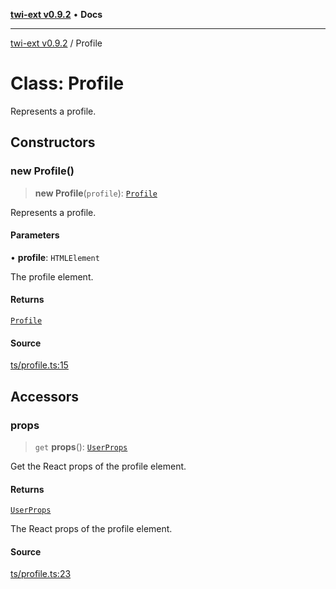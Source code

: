 [**twi-ext v0.9.2**](../README.md) • **Docs**

***

[twi-ext v0.9.2](../README.md) / Profile

# Class: Profile

Represents a profile.

## Constructors

### new Profile()

> **new Profile**(`profile`): [`Profile`](Profile.md)

Represents a profile.

#### Parameters

• **profile**: `HTMLElement`

The profile element.

#### Returns

[`Profile`](Profile.md)

#### Source

[ts/profile.ts:15](https://github.com/Robot-Inventor/twi-ext/blob/7d3032cc9287a7adfe902ae2da1b1157372f640c/src/ts/profile.ts#L15)

## Accessors

### props

> `get` **props**(): [`UserProps`](../interfaces/UserProps.md)

Get the React props of the profile element.

#### Returns

[`UserProps`](../interfaces/UserProps.md)

The React props of the profile element.

#### Source

[ts/profile.ts:23](https://github.com/Robot-Inventor/twi-ext/blob/7d3032cc9287a7adfe902ae2da1b1157372f640c/src/ts/profile.ts#L23)
